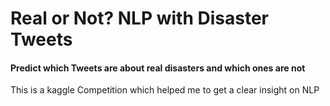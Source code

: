 # Real or Not? NLP with Disaster Tweets
#### Predict which Tweets are about real disasters and which ones are not

This is a kaggle Competition which helped me to get a clear insight on NLP


